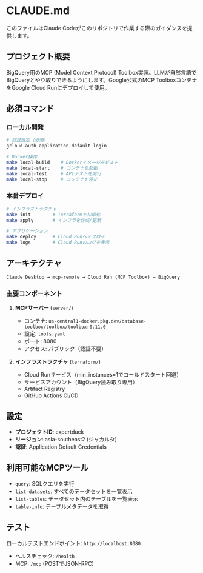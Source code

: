 # CLAUDE.md

このファイルはClaude Codeがこのリポジトリで作業する際のガイダンスを提供します。

## プロジェクト概要

BigQuery用のMCP (Model Context Protocol) Toolbox実装。LLMが自然言語でBigQueryとやり取りできるようにします。Google公式のMCP ToolboxコンテナをGoogle Cloud Runにデプロイして使用。

## 必須コマンド

### ローカル開発
```bash
# 認証設定（必須）
gcloud auth application-default login

# Docker操作
make local-build    # Dockerイメージをビルド
make local-start    # コンテナを起動
make local-test     # APIテストを実行
make local-stop     # コンテナを停止
```

### 本番デプロイ
```bash
# インフラストラクチャ
make init        # Terraformを初期化
make apply       # インフラを作成/更新

# アプリケーション
make deploy      # Cloud Runへデプロイ
make logs        # Cloud Runのログを表示
```

## アーキテクチャ

```
Claude Desktop → mcp-remote → Cloud Run (MCP Toolbox) → BigQuery
```

### 主要コンポーネント

1. **MCPサーバー** (`server/`)
   - コンテナ: `us-central1-docker.pkg.dev/database-toolbox/toolbox/toolbox:0.11.0`
   - 設定: `tools.yaml`
   - ポート: 8080
   - アクセス: パブリック（認証不要）

2. **インフラストラクチャ** (`terraform/`)
   - Cloud Runサービス（min_instances=1でコールドスタート回避）
   - サービスアカウント（BigQuery読み取り専用）
   - Artifact Registry
   - GitHub Actions CI/CD

## 設定

- **プロジェクトID**: expertduck
- **リージョン**: asia-southeast2 (ジャカルタ)
- **認証**: Application Default Credentials

## 利用可能なMCPツール

- `query`: SQLクエリを実行
- `list-datasets`: すべてのデータセットを一覧表示
- `list-tables`: データセット内のテーブルを一覧表示
- `table-info`: テーブルメタデータを取得

## テスト

ローカルテストエンドポイント: `http://localhost:8080`
- ヘルスチェック: `/health`
- MCP: `/mcp` (POSTでJSON-RPC)